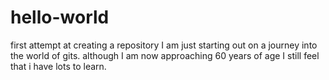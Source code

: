 # hello-world
first attempt at creating a repository
I am just starting out on a journey into the world of gits.
although I am now approaching 60 years of age I still feel
that i have lots to learn.

